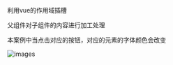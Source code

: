 利用vue的作用域插槽

父组件对子组件的内容进行加工处理

本案例中当点击对应的按钮，对应的元素的字体颜色会改变

![images](https://github.com/yyqflfl/control/blob/master/images/1.png)